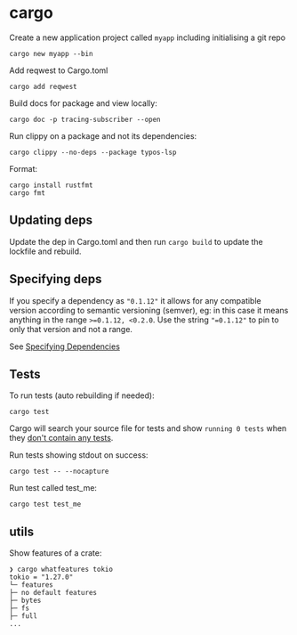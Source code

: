 # cargo

Create a new application project called `myapp` including initialising a git repo

```
cargo new myapp --bin
```

Add reqwest to Cargo.toml

```
cargo add reqwest
```

Build docs for package and view locally:

```
cargo doc -p tracing-subscriber --open
```

Run clippy on a package and not its dependencies:

```
cargo clippy --no-deps --package typos-lsp
```

Format:

```
cargo install rustfmt
cargo fmt
```

## Updating deps

Update the dep in Cargo.toml and then run `cargo build` to update the lockfile and rebuild.

## Specifying deps

If you specify a dependency as `"0.1.12"` it allows for any compatible version according to semantic versioning (semver), eg: in this case it means anything in the range `>=0.1.12, <0.2.0`. Use the string `"=0.1.12"` to pin to only that version and not a range.

See [Specifying Dependencies](https://doc.rust-lang.org/nightly/cargo/reference/specifying-dependencies.html)

## Tests

To run tests (auto rebuilding if needed):

```
cargo test
```

Cargo will search your source file for tests and show `running 0 tests` when they [don't contain any tests](https://doc.rust-lang.org/cargo/guide/tests.html).

Run tests showing stdout on success:

```
cargo test -- --nocapture
```

Run test called test_me:

```
cargo test test_me
```

## utils

Show features of a crate:

```
❯ cargo whatfeatures tokio
tokio = "1.27.0"
└─ features
├─ no default features
├─ bytes
├─ fs
├─ full
...
```
